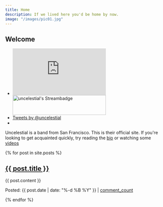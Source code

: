 ```yaml
---
title: Home
description: If we lived here you'd be home by now. 
image: "/images/pic01.jpg"
---
```


## Welcome

<ul id="socialstuff">
<li>
<div id="twitch">
<iframe id="twitchvid" src="http://www.twitch.tv/uncelestial/embed" frameborder="0" scrolling="no"></iframe>
<a href="http://twitch.tv/uncelestial"><img src="http://streambadge.com/twitch/light/uncelestial.png" width="300" height="64" alt="uncelestial's Streambadge"></a>
</div>
</li>
<li>
<a class="twitter-timeline" href="https://twitter.com/uncelestial" data-widget-id="518837278257336320">Tweets by @uncelestial</a>
<script>!function(d,s,id){var js,fjs=d.getElementsByTagName(s)[0],p=/^http:/.test(d.location)?'http':'https';if(!d.getElementById(id)){js=d.createElement(s);js.id=id;js.src=p+"://platform.twitter.com/widgets.js";fjs.parentNode.insertBefore(js,fjs);}}(document,"script","twitter-wjs");</script>
</li>
<li>
<div class="fb-like-box" data-href="https://www.facebook.com/uncelestial" data-width="162" data-height="300" data-colorscheme="light" data-show-faces="false" data-header="true" data-stream="true" data-show-border="false"></div>
</li>
</ul>

Uncelestial is a band from San Francisco. This is their official site. If you're looking 
to get acquainted quickly, try reading the [bio](/about) or watching some [videos](/videos)

{% for post in site.posts %}
<h2><a href="{{ post.url }}">{{ post.title }}</a></h2>
<p>{{ post.content }}</p>
<p>Posted: {{ post.date | date: "%-d %B %Y" }} | <a href="{{ post.url }}#disqus_thread">comment_count</a></p>
{% endfor %}
